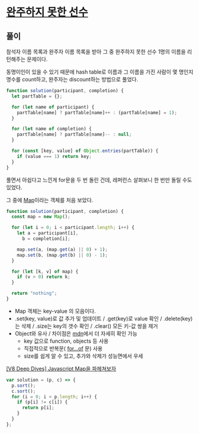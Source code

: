 # [완주하지 못한 선수](https://school.programmers.co.kr/learn/courses/30/lessons/42576)

## 풀이

참석자 이름 목록과 완주자 이름 목록을 받아 그 중 완주하지 못한 선수 1명의 이름을 리턴해주는 문제이다.

동명이인이 있을 수 있기 때문에 hash table로 이름과 그 이름을 가진 사람이 몇 명인지 명수를 count하고, 완주자는 discount하는 방법으로 풀었다.

```javascript
function solution(participant, completion) {
  let partTable = {};

  for (let name of participant) {
    partTable[name] ? partTable[name]++ : (partTable[name] = 1);
  }

  for (let name of completion) {
    partTable[name] ? partTable[name]-- : null;
  }

  for (const [key, value] of Object.entries(partTable)) {
    if (value === 1) return key;
  }
}
```

풀면서 아쉽다고 느낀게 for문을 두 번 돌린 건데, 레퍼런스 살펴보니 한 번만 돌릴 수도 있었다.

그 중에 [Map](https://developer.mozilla.org/en-US/docs/Web/JavaScript/Reference/Global_Objects/Map)이라는 객체를 처음 보았다.

```javascript
function solution(participant, completion) {
  const map = new Map();

  for (let i = 0; i < participant.length; i++) {
    let a = participant[i],
      b = completion[i];

    map.set(a, (map.get(a) || 0) + 1);
    map.set(b, (map.get(b) || 0) - 1);
  }

  for (let [k, v] of map) {
    if (v > 0) return k;
  }

  return "nothing";
}
```

- Map 객체는 key-value 의 모음이다.
- .set(key, value)로 값 추가 및 업데이트 / .get(key)로 value 확인 / .delete(key)는 삭제 / .size는 key의 갯수 확인 / .clear() 모든 키-값 쌍을 제거
- Object와 유사 / 차이점은 [mdn](https://developer.mozilla.org/en-US/docs/Web/JavaScript/Reference/Global_Objects/Map#description)에서 더 자세히 확인 가능
  - key 값으로 function, objects 등 사용
  - 직접적으로 반복문( [for...of](https://developer.mozilla.org/en-US/docs/Web/JavaScript/Reference/Statements/for...of) 문) 사용
  - size를 쉽게 알 수 있고, 추가와 삭제가 성능면에서 우세

[[V8 Deep Dives] Javascript Map을 파헤쳐보자](https://www.jiwon.me/v8-deep-dives-understanding-map-internals/)

```javascript
var solution = (p, c) => {
  p.sort();
  c.sort();
  for (i = 0; i < p.length; i++) {
    if (p[i] != c[i]) {
      return p[i];
    }
  }
};
```
